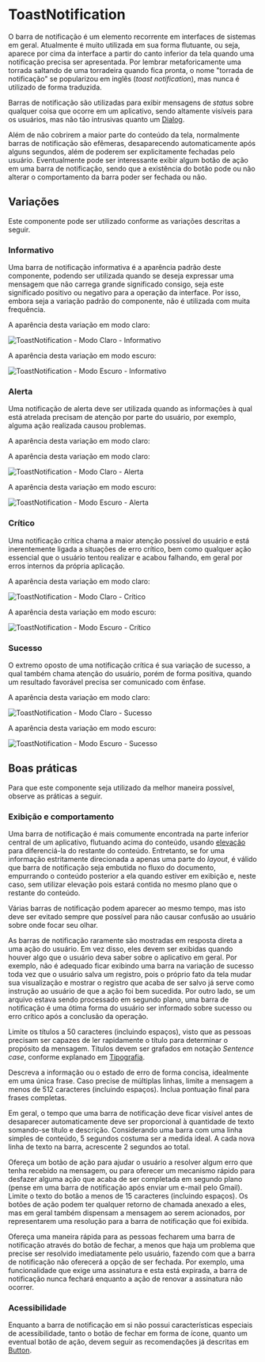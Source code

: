# ToastNotification

O barra de notificação é um elemento recorrente em interfaces de sistemas em geral. Atualmente é muito utilizada em sua forma flutuante, ou seja, aparece por cima da interface a partir do canto inferior da tela quando uma notificação precisa ser apresentada. Por lembrar metaforicamente uma torrada saltando de uma torradeira quando fica pronta, o nome "torrada de notificação" se popularizou em inglês (_toast notification_), mas nunca é utilizado de forma traduzida.

Barras de notificação são utilizadas para exibir mensagens de _status_ sobre qualquer coisa que ocorre em um aplicativo, sendo altamente visíveis para os usuários, mas não tão intrusivas quanto um [Dialog](./dialog.md).

Além de não cobrirem a maior parte do conteúdo da tela, normalmente barras de notificação são efêmeras, desaparecendo automaticamente após alguns segundos, além de poderem ser explicitamente fechadas pelo usuário. Eventualmente pode ser interessante exibir algum botão de ação em uma barra de notificação, sendo que a existência do botão pode ou não alterar o comportamento da barra poder ser fechada ou não.

## Variações

Este componente pode ser utilizado conforme as variações descritas a seguir.

### Informativo

Uma barra de notificação informativa é a aparência padrão deste componente, podendo ser utilizada quando se deseja expressar uma mensagem que não carrega grande significado consigo, seja este significado positivo ou negativo para a operação da interface. Por isso, embora seja a variação padrão do componente, não é utilizada com muita frequência.

A aparência desta variação em modo claro:

![ToastNotification - Modo Claro - Informativo](~@source/assets/images/component-toastnotification-light-information.png)

A aparência desta variação em modo escuro:

![ToastNotification - Modo Escuro - Informativo](~@source/assets/images/component-toastnotification-dark-information.png)

### Alerta

Uma notificação de alerta deve ser utilizada quando as informações à qual está atrelada precisam de atenção por parte do usuário, por exemplo, alguma ação realizada causou problemas.

A aparência desta variação em modo claro:

A aparência desta variação em modo claro:

![ToastNotification - Modo Claro - Alerta](~@source/assets/images/component-toastnotification-light-warning.png)

A aparência desta variação em modo escuro:

![ToastNotification - Modo Escuro - Alerta](~@source/assets/images/component-toastnotification-dark-warning.png)

### Crítico

Uma notificação crítica chama a maior atenção possível do usuário e está inerentemente ligada a situações de erro crítico, bem como qualquer ação essencial que o usuário tentou realizar e acabou falhando, em geral por erros internos da própria aplicação.

A aparência desta variação em modo claro:

![ToastNotification - Modo Claro - Crítico](~@source/assets/images/component-toastnotification-light-critical.png)

A aparência desta variação em modo escuro:

![ToastNotification - Modo Escuro - Crítico](~@source/assets/images/component-toastnotification-dark-critical.png)

### Sucesso

O extremo oposto de uma notificação crítica é sua variação de sucesso, a qual também chama atenção do usuário, porém de forma positiva, quando um resultado favorável precisa ser comunicado com ênfase.

A aparência desta variação em modo claro:

![ToastNotification - Modo Claro - Sucesso](~@source/assets/images/component-toastnotification-light-success.png)

A aparência desta variação em modo escuro:

![ToastNotification - Modo Escuro - Sucesso](~@source/assets/images/component-toastnotification-dark-success.png)

## Boas práticas

Para que este componente seja utilizado da melhor maneira possível, observe as práticas a seguir.

### Exibição e comportamento

Uma barra de notificação é mais comumente encontrada na parte inferior central de um aplicativo, flutuando acima do conteúdo, usando [elevação](../guia-visual/elevacao.md#shadow-lg) para diferenciá-la do restante do conteúdo. Entretanto, se for uma informação estritamente direcionada a apenas uma parte do _layout_, é válido que barra de notificação seja embutida no fluxo do documento, empurrando o conteúdo posterior a ela quando estiver em exibição e, neste caso, sem utilizar elevação pois estará contida no mesmo plano que o restante do conteúdo.

Várias barras de notificação podem aparecer ao mesmo tempo, mas isto deve ser evitado sempre que possível para não causar confusão ao usuário sobre onde focar seu olhar.

As barras de notificação raramente são mostradas em resposta direta a uma ação do usuário. Em vez disso, eles devem ser exibidas quando houver algo que o usuário deva saber sobre o aplicativo em geral. Por exemplo, não é adequado ficar exibindo uma barra na variação de sucesso toda vez que o usuário salva um registro, pois o próprio fato da tela mudar sua visualização e mostrar o registro que acaba de ser salvo já serve como instrução ao usuário de que a ação foi bem sucedida. Por outro lado, se um arquivo estava sendo processado em segundo plano, uma barra de notificação é uma ótima forma do usuário ser informado sobre sucesso ou erro crítico após a conclusão da operação.

Limite os títulos a 50 caracteres (incluindo espaços), visto que as pessoas precisam ser capazes de ler rapidamente o título para determinar o propósito da mensagem. Títulos devem ser grafados em notação _Sentence case_, conforme explanado em [Tipografia](../guia-visual/tipografia.md#regras-de-formatação).

Descreva a informação ou o estado de erro de forma concisa, idealmente em uma única frase. Caso precise de múltiplas linhas, limite a mensagem a menos de 512 caracteres (incluindo espaços). Inclua pontuação final para frases completas.

Em geral, o tempo que uma barra de notificação deve ficar visível antes de desaparecer automaticamente deve ser proporcional à quantidade de texto somando-se título e descrição. Considerando uma barra com uma linha simples de conteúdo, 5 segundos costuma ser a medida ideal. A cada nova linha de texto na barra, acrescente 2 segundos ao total.

Ofereça um botão de ação para ajudar o usuário a resolver algum erro que tenha recebido na mensagem, ou para oferecer um mecanismo rápido para desfazer alguma ação que acaba de ser completada em segundo plano (pense em uma barra de notificação após enviar um e-mail pelo Gmail). Limite o texto do botão a menos de 15 caracteres (incluindo espaços). Os botões de ação podem ter qualquer retorno de chamada anexado a eles, mas em geral também dispensam a mensagem ao serem acionados, por representarem uma resolução para a barra de notificação que foi exibida.

Ofereça uma maneira rápida para as pessoas fecharem uma barra de notificação através do botão de fechar, a menos que haja um problema que precise ser resolvido imediatamente pelo usuário, fazendo com que a barra de notificação não oferecerá a opção de ser fechada. Por exemplo, uma funcionalidade que exige uma assinatura e esta está expirada, a barra de notificação nunca fechará enquanto a ação de renovar a assinatura não ocorrer.

### Acessibilidade

Enquanto a barra de notificação em si não possui características especiais de acessibilidade, tanto o botão de fechar em forma de ícone, quanto um eventual botão de ação, devem seguir as recomendações já descritas em [Button](./button.md).
